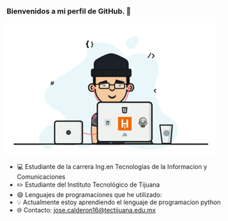 ### Bienvenidos a mi perfil de GitHub. 👋

![](https://github.com/EduardoCalderon22/EduardoCalderon22/blob/master/giphy.gif)


- 💻 Estudiante de la carrera Ing.en Tecnologias de la Informacion y Comunicaciones
- ✏️ Estudiante del Instituto Tecnológico de Tijuana
- 😄 Lenguajes de programaciones que he utilizado:
- 💡 Actualmente estoy aprendiendo el lenguaje de programacion python
- 🌐 Contacto: jose.calderon16@tectijuana.edu.mx
